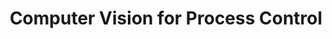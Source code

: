 ---
layout: mdpage
title: Computer Vision for Process Control
image: assets/images/compvis_control.png
description: 'Designing Robust Computer Vision Sensors'
nav-menu: false
show_tile: false
banner_color: style5
---